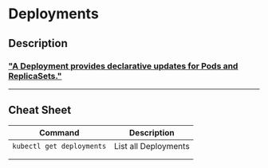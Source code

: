 # Deployments

## Description
### ["A Deployment provides declarative updates for Pods and ReplicaSets."](https://kubernetes.io/docs/concepts/workloads/controllers/deployment/)

---
## Cheat Sheet

| Command | Description |
|---|---|
| `kubectl get deployments` | List all Deployments |
|   |   |
|   |   |
